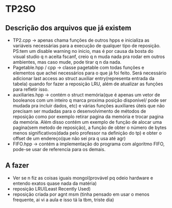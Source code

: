 # TP2SO

## Descrição dos arquivos que já existem

- TP2.cpp -> apenas chama funções de outros hpps e inicializa as variáveis necessárias para a execução de qualquer tipo de reposição. PS:tem um disable warning no inicio, mas é por causa da bosta do visual studio q n aceita fscanf, creio q n muda nada pra rodar em outros ambientes, mas caso mude, pode tirar q n da nada.
- Pagetable.hpp / cpp -> classe pagetable com todas funções e elementos que achei necessários para o que já foi feito. Será necessário adicionar last access ao struct auxiliar entry(representa entrada da tabela) quando for fazer a reposição LRU, além de atualizar as funções para refletir isso.
- auxiliaries.hpp -> contém o struct memória(que é apenas um vetor de booleanos com um inteiro q marca proxima posição disponível/ pode ser mudada pra incluir dados, etc) e várias funções auxiliares úteis que não precisam ser mudadas para o desenvolvimento de métodos de reposição como por exemplo retirar pagina da memória e trocar pagina da memória. Além disso contém um exemplo de função de alocar uma pagina(sem metodo de reposição), a função de obter o número de bytes menos significativos(dada pelo professor na definição do tp) e obter o offset de um endereço(que não sei pra q usa até agr)
- FIFO.hpp -> contém a implementação do programa com algoritmo FIFO, pode-se usar de referencia para os demais.


## A fazer
- Ver se n fiz as coisas iguais mongol(provável pq odeio hardware e entendo exatos quase nada da matéria)
- reposição LRU(Least Recently Used)
- reposição criada por agnt msm (tinha pensado em usar o menos frequente, ai vi a aula e isso tá la tbm, triste dia)
